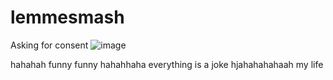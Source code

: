 # lemmesmash
Asking for consent
![image](https://github.com/HolyPinecone/lemmesmash/assets/136019832/5ed3fdef-f97a-4a05-9476-385c0fd1766c)

hahahah funny funny
hahahhaha everything is a joke
hjahahahahaah my life
